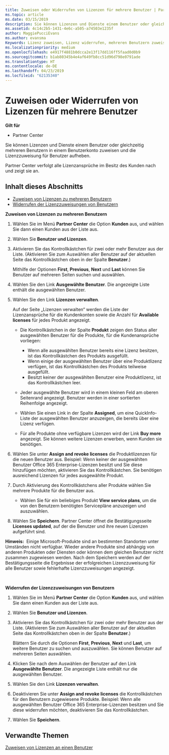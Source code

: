 ```yaml
---
title: Zuweisen oder Widerrufen von Lizenzen für mehrere Benutzer | Partner Center
ms.topic: article
ms.date: 03/15/2019
description: Sie können Lizenzen und Dienste einem Benutzer oder gleichzeitig mehreren Benutzern in einem Benutzerkonto zuweisen und die Lizenzzuweisung für Benutzer aufheben.
ms.assetid: 4c14c2b5-1431-4e6c-a505-a74503e1235f
author: MaggiePucciEvans
ms.author: evansma
Keywords: Lizenz zuweisen, Lizenz widerrufen, mehreren Benutzern zuweisen,
ms.localizationpriority: medium
ms.openlocfilehash: e4917f4881b0dcca2e13f17dd116ff5faad0d0b9
ms.sourcegitcommit: b1ab80345b4e4af649fb8cc51d96d798e0791ade
ms.translationtype: HT
ms.contentlocale: de-DE
ms.lasthandoff: 04/23/2019
ms.locfileid: "62135340"
---
```

# <a name="assign-or-revoke-licenses-to-multiple-users"></a>Zuweisen oder Widerrufen von Lizenzen für mehrere Benutzer

**Gilt für**

-  Partner Center

Sie können Lizenzen und Dienste einem Benutzer oder gleichzeitig mehreren Benutzern in einem Benutzerkonto zuweisen und die Lizenzzuweisung für Benutzer aufheben.

Partner Center verfolgt alle Lizenzansprüche im Besitz des Kunden nach und zeigt sie an.

## <a name="in-this-section"></a>Inhalt dieses Abschnitts


-   [Zuweisen von Lizenzen zu mehreren Benutzern](#assign-licenses-to-groups)
-   [Widerrufen der Lizenzzuweisungen von Benutzern](#revoking-licenses)

<a href="" id="assign-licenses-to-groups"></a>
**Zuweisen von Lizenzen zu mehreren Benutzern**

1.  Wählen Sie im Menü **Partner Center** die Option **Kunden** aus, und wählen Sie dann einen Kunden aus der Liste aus.
2.  Wählen Sie **Benutzer und Lizenzen**.
3.  Aktivieren Sie das Kontrollkästchen für zwei oder mehr Benutzer aus der Liste. (Aktivieren Sie zum Auswählen aller Benutzer auf der aktuellen Seite das Kontrollkästchen oben in der Spalte **Benutzer**.)

    Mithilfe der Optionen **First**, **Previous**, **Next** und **Last** können Sie Benutzer auf mehreren Seiten suchen und auswählen.

4.  Wählen Sie den Link **Ausgewählte Benutzer**. Die angezeigte Liste enthält die ausgewählten Benutzer.
5.  Wählen Sie den Link **Lizenzen verwalten**.

    Auf der Seite „Lizenzen verwalten“ werden die Liste der Lizenzansprüche für die Kundenkonten sowie die Anzahl für **Available licenses** für jedes Produkt angezeigt.

    -   Die Kontrollkästchen in der Spalte **Produkt** zeigen den Status aller ausgewählten Benutzer für die Produkte, für die Kundenansprüche vorliegen:

        -   Wenn alle ausgewählten Benutzer bereits eine Lizenz besitzen, ist das Kontrollkästchen des Produkts ausgefüllt.
        -   Wenn einige der ausgewählten Benutzer über eine Produktlizenz verfügen, ist das Kontrollkästchen des Produkts teilweise ausgefüllt.
        -   Besitzt keiner der ausgewählten Benutzer eine Produktlizenz, ist das Kontrollkästchen leer.
    -   Jeder ausgewählte Benutzer wird in einem kleinen Feld am oberen Seitenrand angezeigt. Benutzer werden in einer sortierten Reihenfolge angezeigt.

    -   Wählen Sie einen Link in der Spalte **Assigned**, um eine QuickInfo-Liste der ausgewählten Benutzer anzuzeigen, die bereits über eine Lizenz verfügen.

    -   Für alle Produkte ohne verfügbare Lizenzen wird der Link **Buy more** angezeigt. Sie können weitere Lizenzen erwerben, wenn Kunden sie benötigen.

6.  Wählen Sie unter **Assign and revoke licenses** die Produktlizenzen für die neuen Benutzer aus. Beispiel: Wenn keiner der ausgewählten Benutzer Office 365 Enterprise-Lizenzen besitzt und Sie diese hinzufügen möchten, aktivieren Sie das Kontrollkästchen. Sie benötigen ausreichend Lizenzen für jedes ausgewählte Produkt.
7.  Durch Aktivierung des Kontrollkästchens aller Produkte wählen Sie mehrere Produkte für die Benutzer aus.
    -   Wählen Sie für ein beliebiges Produkt **View service plans**, um die von den Benutzern benötigten Servicepläne anzuzeigen und auszuwählen.

8.  Wählen Sie **Speichern**. Partner Center öffnet die Bestätigungsseite **Licenses updated**, auf der die Benutzer und ihre neuen Lizenzen aufgeführt sind.

**Hinweis:**  Einige Microsoft-Produkte sind an bestimmten Standorten unter Umständen nicht verfügbar. Wieder andere Produkte sind abhängig von anderen Produkten oder Diensten oder können dem gleichen Benutzer nicht zusammen zugewiesen werden. Nach dem Speichern werden auf der Bestätigungsseite die Ergebnisse der erfolgreichen Lizenzzuweisung für alle Benutzer sowie fehlerhafte Lizenzzuweisungen angezeigt.

 

<a href="" id="revoking-licenses"></a>
**Widerrufen der Lizenzzuweisungen von Benutzern**

1.  Wählen Sie im Menü **Partner Center** die Option **Kunden** aus, und wählen Sie dann einen Kunden aus der Liste aus.
2.  Wählen Sie **Benutzer und Lizenzen**.
3.  Aktivieren Sie das Kontrollkästchen für zwei oder mehr Benutzer aus der Liste. (Aktivieren Sie zum Auswählen aller Benutzer auf der aktuellen Seite das Kontrollkästchen oben in der Spalte **Benutzer**.)

    Blättern Sie durch die Optionen **First**, **Previous**, **Next** und **Last**, um weitere Benutzer zu suchen und auszuwählen. Sie können Benutzer auf mehreren Seiten auswählen.

4.  Klicken Sie nach dem Auswählen der Benutzer auf den Link **Ausgewählte Benutzer**. Die angezeigte Liste enthält nur die ausgewählten Benutzer.
5.  Wählen Sie den Link **Lizenzen verwalten**.
6.  Deaktivieren Sie unter **Assign and revoke licenses** die Kontrollkästchen für den Benutzern zugewiesene Produkte. Beispiel: Wenn alle ausgewählten Benutzer Office 365 Enterprise-Lizenzen besitzen und Sie diese widerrufen möchten, deaktivieren Sie das Kontrollkästchen.
7.  Wählen Sie **Speichern**.

## <a name="related-topics"></a>Verwandte Themen


[Zuweisen von Lizenzen an einen Benutzer](assign-licenses-to-users.md)

 

 



